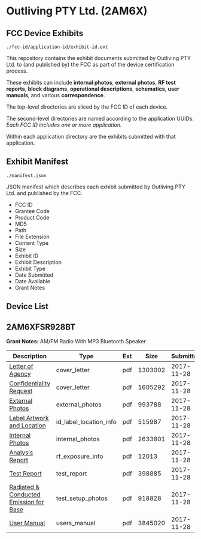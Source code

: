 # Outliving PTY Ltd. (2AM6X)
## FCC Device Exhibits

```
./fcc-id/application-id/exhibit-id.ext
```

This repository contains the exhibit documents submitted by Outliving PTY Ltd. to (and published by) the FCC as part of the device certification process.

These exhibits can include **internal photos**, **external photos**, **RF test reports**, **block diagrams**, **operational descriptions**, **schematics**, **user manuals**, and various **correspondence**.

The top-level directories are sliced by the FCC ID of each device.

The second-level directories are named according to the application UUIDs. *Each FCC ID includes one or more application.*

Within each application directory are the exhibits submitted with that application. 

## Exhibit Manifest

```
./manifest.json
```

JSON manifest which describes each exhibit submitted by Outliving PTY Ltd. and published by the FCC.

- FCC ID
- Grantee Code
- Product Code
- MD5
- Path
- File Extension
- Content Type
- Size
- Exhibit ID
- Exhibit Description
- Exhibit Type
- Date Submitted
- Date Available
- Grant Notes

## Device List
## 2AM6XFSR928BT
**Grant Notes:** AM/FM Radio With MP3 Bluetooth Speaker

| Description | Type | Ext | Size | Submitted | Available |
| ----------- | ---- | --- | ---- | --------- | --------- |
| [Letter of Agency](2AM6XFSR928BT/c5514d990bfabf5c1bcfa3b5419aa934/3655019.pdf) | cover_letter | pdf | 1303002 | 2017-11-28 | 2017-11-28 |
| [Confidentiality Request](2AM6XFSR928BT/c5514d990bfabf5c1bcfa3b5419aa934/3655020.pdf) | cover_letter | pdf | 1605292 | 2017-11-28 | 2017-11-28 |
| [External Photos](2AM6XFSR928BT/c5514d990bfabf5c1bcfa3b5419aa934/3655026.pdf) | external_photos | pdf | 993788 | 2017-11-28 | 2017-11-28 |
| [Label Artwork and Location](2AM6XFSR928BT/c5514d990bfabf5c1bcfa3b5419aa934/3655028.pdf) | id_label_location_info | pdf | 515987 | 2017-11-28 | 2017-11-28 |
| [Internal Photos](2AM6XFSR928BT/c5514d990bfabf5c1bcfa3b5419aa934/3655027.pdf) | internal_photos | pdf | 2633801 | 2017-11-28 | 2017-11-28 |
| [Analysis Report](2AM6XFSR928BT/c5514d990bfabf5c1bcfa3b5419aa934/3655030.pdf) | rf_exposure_info | pdf | 12013 | 2017-11-28 | 2017-11-28 |
| [Test Report](2AM6XFSR928BT/c5514d990bfabf5c1bcfa3b5419aa934/3655024.pdf) | test_report | pdf | 398885 | 2017-11-28 | 2017-11-28 |
| [Radiated & Conducted Emission for Base](2AM6XFSR928BT/c5514d990bfabf5c1bcfa3b5419aa934/3655025.pdf) | test_setup_photos | pdf | 918828 | 2017-11-28 | 2017-11-28 |
| [User Manual](2AM6XFSR928BT/c5514d990bfabf5c1bcfa3b5419aa934/3655029.pdf) | users_manual | pdf | 3845020 | 2017-11-28 | 2017-11-28 |
